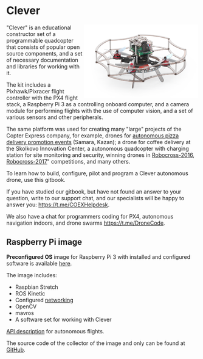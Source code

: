 Clever
======

<img src="../assets/clever3.png" align="right" width="300px" alt="Klever">

"Clever" is an educational constructor set of a programmable quadcopter that consists of popular open source components, and a set of necessary documentation and libraries for working with it.

The kit includes a Pixhawk/Pixracer flight controller with the PX4 flight stack, a Raspberry Pi 3 as a controlling onboard computer, and a camera module for performing flights with the use of computer vision, and a set of various sensors and other peripherals.

The same platform was used for creating many "large" projects of the Copter Express company, for example, drones for [autonomous pizza delivery promotion events](https://www.youtube.com/watch?v=hmkAoZOtF58) (Samara, Kazan); a drone for coffee delivery at the Skolkovo Innovation Center, a autonomous quadcopter with charging station for site monitoring and security, winning drones in [Robocross-2016](https://www.youtube.com/watch?v=dGbDaz_VmYU), [Robocross-2017](https://youtu.be/AQnd2CRczbQ)" competitions, and many others.

To learn how to build, configure, pilot and program a Clever autonomous drone, use this gitbook.

If you have studied our gitbook, but have not found an answer to your question, write to our support chat, and our specialists will be happy to answer you: https://t.me/COEXHelpdesk.

We also have a chat for programmers coding for PX4, autonomous navigation indoors, and drone swarms https://t.me/DroneCode.

Raspberry Pi image
----------------------

**Preconfigured OS** image for Raspberry Pi 3 with installed and configured software is available [here](microsd_images.md).

The image includes:

* Raspbian Stretch
* ROS Kinetic
* Configured [networking](network.md)
* OpenCV
* mavros
* A software set for working with Clever

[API description](simple_offboard.md) for autonomous flights.

The source code of the collector of the image and only can be found at [GitHub](https://github.com/CopterExpress/clever).
